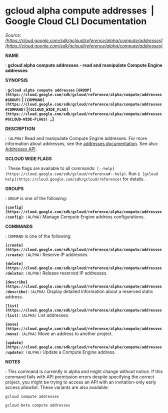 # gcloud alpha compute addresses  |  Google Cloud CLI Documentation

*Source: [https://cloud.google.com/sdk/gcloud/reference/alpha/compute/addresses](https://cloud.google.com/sdk/gcloud/reference/alpha/compute/addresses)*

**NAME**

: **gcloud alpha compute addresses - read and manipulate Compute Engine addresses**

**SYNOPSIS**

: **`gcloud alpha compute addresses` `[GROUP](https://cloud.google.com/sdk/gcloud/reference/alpha/compute/addresses#GROUP)` | `[COMMAND](https://cloud.google.com/sdk/gcloud/reference/alpha/compute/addresses#COMMAND)` [`[GCLOUD_WIDE_FLAG](https://cloud.google.com/sdk/gcloud/reference/alpha/compute/addresses#GCLOUD-WIDE-FLAGS) …`]**

**DESCRIPTION**

: `(ALPHA)` Read and manipulate Compute Engine addresses.
For more information about addresses, see the [addresses
documentation](https://cloud.google.com/compute/docs/ip-addresses/).
See also: [Addresses
API](https://cloud.google.com/compute/docs/reference/rest/v1/addresses).

**GCLOUD WIDE FLAGS**

: These flags are available to all commands: `[--help](https://cloud.google.com/sdk/gcloud/reference#--help)`.
Run `$ [gcloud help](https://cloud.google.com/sdk/gcloud/reference)` for details.

**GROUPS**

: ``GROUP`` is one of the following:

**`[config](https://cloud.google.com/sdk/gcloud/reference/alpha/compute/addresses/config)`**:
`(ALPHA)` Manage Compute Engine address configurations.

**COMMANDS**

: ``COMMAND`` is one of the following:

**`[create](https://cloud.google.com/sdk/gcloud/reference/alpha/compute/addresses/create)`**:
`(ALPHA)` Reserve IP addresses.

**`[delete](https://cloud.google.com/sdk/gcloud/reference/alpha/compute/addresses/delete)`**:
`(ALPHA)` Release reserved IP addresses.

**`[describe](https://cloud.google.com/sdk/gcloud/reference/alpha/compute/addresses/describe)`**:
`(ALPHA)` Display detailed information about a reserved static
address.

**`[list](https://cloud.google.com/sdk/gcloud/reference/alpha/compute/addresses/list)`**:
`(ALPHA)` List addresses.

**`[move](https://cloud.google.com/sdk/gcloud/reference/alpha/compute/addresses/move)`**:
`(ALPHA)` Move an address to another project.

**`[update](https://cloud.google.com/sdk/gcloud/reference/alpha/compute/addresses/update)`**:
`(ALPHA)` Update a Compute Engine address.

**NOTES**

: This command is currently in alpha and might change without notice. If this
command fails with API permission errors despite specifying the correct project,
you might be trying to access an API with an invitation-only early access
allowlist. These variants are also available:

```
gcloud compute addresses
```

```
gcloud beta compute addresses
```